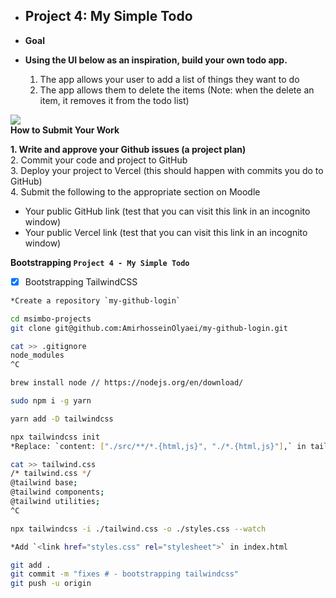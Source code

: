 - ## Project 4: My Simple Todo  

- **Goal**  
- **Using the UI below as an inspiration, build your own todo app.**  
    1. The app allows your user to add a list of things they want to do
	2. The app allows them to delete the items (Note: when the delete an item, it removes it from the todo list)


![](https://i.imgur.com/aqmMEjA.png)  
**How to Submit Your Work**  
    
**1. Write and approve your Github issues (a project plan)**  
2. Commit your code and project to GitHub  
3. Deploy your project to Vercel (this should happen with commits you do to GitHub)  
4. Submit the following to the appropriate section on Moodle  
- Your public GitHub link (test that you can visit this link in an incognito window)  
- Your public Vercel link (test that you can visit this link in an incognito window)  

**Bootstrapping `Project 4 - My Simple Todo`**
- [x] Bootstrapping TailwindCSS 
``` zsh
*Create a repository `my-github-login`

cd msimbo-projects
git clone git@github.com:AmirhosseinOlyaei/my-github-login.git

cat >> .gitignore
node_modules
^C

brew install node // https://nodejs.org/en/download/

sudo npm i -g yarn

yarn add -D tailwindcss

npx tailwindcss init
*Replace: `content: ["./src/**/*.{html,js}", "./*.{html,js}"],` in tailwind.config.js

cat >> tailwind.css
/* tailwind.css */
@tailwind base;
@tailwind components;
@tailwind utilities;
^C

npx tailwindcss -i ./tailwind.css -o ./styles.css --watch

*Add `<link href="styles.css" rel="stylesheet">` in index.html

git add .
git commit -m "fixes # - bootstrapping tailwindcss"
git push -u origin
```
